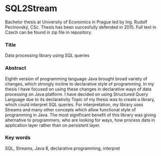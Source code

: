# SQL2Stream

Bachelor thesis at University of Economics in Prague led by Ing. Rudolf Pecinovský, CSc. Thesis has been succesfully defended in 2015. Full text in Czech can be found in zip file in repository.

### Title
Data processing library using SQL queries
### Abstract
Eighth version of programming language Java brought broad variety of changes, which strongly incline to declarative style of programming. In my thesis I have focused on using these changes in declarative ways of data processing on Java platform. I have decided on using Structured Query Language due to its declarativity Topic of my thesis was to create a library, which could interpret SQL queries. For interpretation, my library uses Streams and many other concepts which allow functional style of programming in Java. The most significant benefit of this library was giving alternative to programmers, who are looking for ways, how process data in application layer rather than on persistent layer.
### Key words
SQL, Streams, Java 8, declarative programming, interpret
